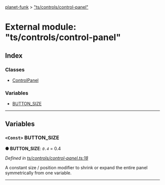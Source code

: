[planet-funk](../README.md) > ["ts/controls/control-panel"](../modules/_ts_controls_control_panel_.md)

# External module: "ts/controls/control-panel"

## Index

### Classes

* [ControlPanel](../classes/_ts_controls_control_panel_.controlpanel.md)

### Variables

* [BUTTON_SIZE](_ts_controls_control_panel_.md#button_size)

---

## Variables

<a id="button_size"></a>

### `<Const>` BUTTON_SIZE

**● BUTTON_SIZE**: *`0.4`* = 0.4

*Defined in [ts/controls/control-panel.ts:18](https://github.com/WilliamRADFunk/planet-funk/blob/9a85fb9/src/ts/controls/control-panel.ts#L18)*

A constant size / position modifier to shrink or expand the entire panel symmetrically from one variable.

___

